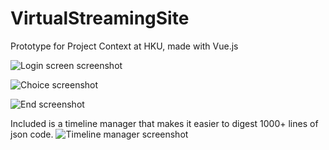 # VirtualStreamingSite
Prototype for Project Context at HKU, made with Vue.js

![Login screen screenshot](https://github.com/ArjoNagelhout/VirtualStreamingSite/raw/master/screenshots/screenshot_1.png)

![Choice screenshot](https://github.com/ArjoNagelhout/VirtualStreamingSite/raw/master/screenshots/screenshot_2.png)

![End screenshot](https://github.com/ArjoNagelhout/VirtualStreamingSite/raw/master/screenshots/screenshot_3.png)


Included is a timeline manager that makes it easier to digest 1000+ lines of json code. 
![Timeline manager screenshot](https://github.com/ArjoNagelhout/VirtualStreamingSite/raw/master/screenshots/screenshot_4.png)